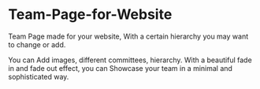 # Team-Page-for-Website
Team Page made for your website, With a certain hierarchy you may want to change or add.

You can Add images, different committees, hierarchy. With a beautiful fade in and fade out effect, 
you can Showcase your team in a minimal and sophisticated way.
